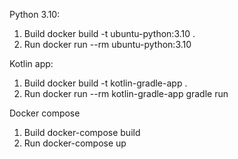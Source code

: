Python 3.10:
1. Build 
docker build -t ubuntu-python:3.10 .
2. Run
docker run --rm ubuntu-python:3.10

Kotlin app:
1. Build 
docker build -t kotlin-gradle-app .
2. Run
docker run --rm kotlin-gradle-app gradle run

Docker compose
1. Build
docker-compose build
2. Run
docker-compose up